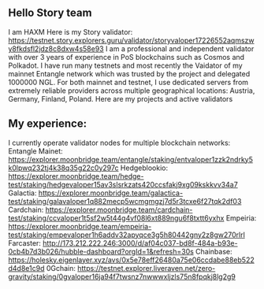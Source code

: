 ## **Hello Story team**
I am HAXM
Here is my Story validator: https://testnet.story.explorers.guru/validator/storyvaloper17226552aqmszwy8fkdsfl2jdz8c8dxw4s58e93
I am a professional and independent validator with over 3 years of experience in PoS blockchains such as Cosmos and Polkadot. I have run many testnets and most recently the Vaidator of my mainnet Entangle network which was trusted by the project and delegated 1000000 NGL. For both mainnet and testnet, I use dedicated servers from extremely reliable providers across multiple geographical locations: Austria, Germany, Finland, Poland. Here are my projects and active validators

## My experience:
I currently operate validator nodes for multiple blockchain networks:
Entangle Mainet: https://explorer.moonbridge.team/entangle/staking/entvaloper1zzk2ndrky5k0lpwq232tj4k38q35g22c0y297c
Hedgeblookio: https://explorer.moonbridge.team/hedge-test/staking/hedgevaloper15av3slsrkzats420ccsfakj9xg09kskkvv34a7
Galactia: https://explorer.moonbridge.team/galactica-test/staking/galavaloper1q882mecp5wcmgmgzj7d5r3tcxe6f27tqk2df03
Cardchain: https://explorer.moonbridge.team/cardchain-test/staking/ccvaloper1t5sf2w5t44g4vf08l6xt889ngu6f8txtt6yxhx
Empeiria: https://explorer.moonbridge.team/empeiria-test/staking/empevaloper1h6addv32apyqce3g5h80442gny2z8gw270rlrl
Farcaster: http://173.212.222.246:3000/d/af04c037-bd8f-484a-b93e-0cb4b7d3b026/hubble-dashboard?orgId=1&refresh=30s
Chainbase: https://holesky.eigenlayer.xyz/avs/0x5e78eff26480a75e06ccdabe88eb522d4d8e1c9d
0Gchain: https://testnet.explorer.liveraven.net/zero-gravity/staking/0gvaloper16ja94f7twsnz7nwwwxljzls75n8fpqkj8lg2g9
